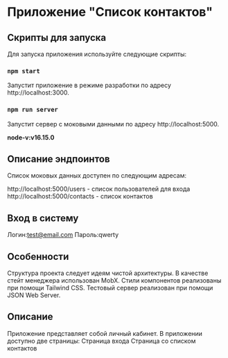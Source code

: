 # Приложение "Список контактов"

## Скрипты для запуска

Для запуска приложения используйте следующие скрипты:

### `npm start`

Запустит приложение в режиме разработки по адресу http://localhost:3000.

### `npm run server`

Запустит сервер с моковыми данными по адресу http://localhost:5000.

**node-v:v16.15.0**

## Описание эндпоинтов

Список моковых данных доступен по следующим адресам:

http://localhost:5000/users - список пользователей для входа
http://localhost:5000/contacts - список контактов

## Вход в систему

Логин:test@email.com
Пароль:qwerty

## Особенности

Структура проекта следует идеям чистой архитектуры. В качестве стейт менеджера использован MobX. Стили компонентов реализованы при помощи Tailwind CSS. Тестовый сервер реализован при помощи JSON Web Server.

## Описание

Приложение представляет собой личный кабинет.
В приложении доступно две страницы:
Страница входа
Страница со списком контактов



